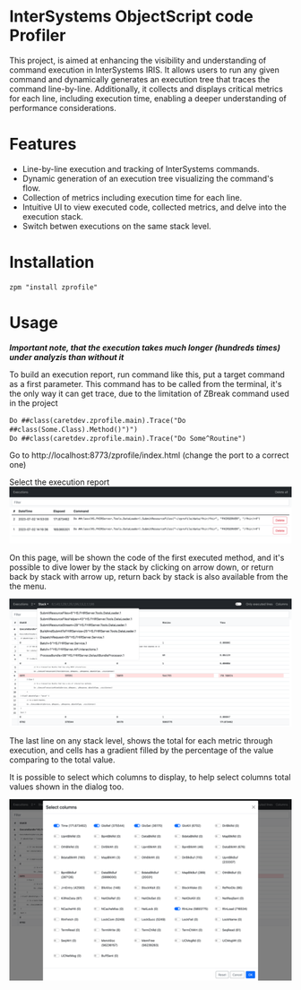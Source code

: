InterSystems ObjectScript code Profiler
==

This project, is aimed at enhancing the visibility and understanding of command execution in InterSystems IRIS. It allows users to run any given command and dynamically generates an execution tree that traces the command line-by-line. Additionally, it collects and displays critical metrics for each line, including execution time, enabling a deeper understanding of performance considerations.

Features
===

- Line-by-line execution and tracking of InterSystems commands.
- Dynamic generation of an execution tree visualizing the command's flow.
- Collection of metrics including execution time for each line.
- Intuitive UI to view executed code, collected metrics, and delve into the execution stack.
- Switch betwen executions on the same stack level.

Installation
===

```objectscript
zpm "install zprofile"
```

Usage
===

***Important note, that the execution takes much longer (hundreds times) under analyzis than without it***

To build an execution report, run command like this, put a target command as a first parameter.
This command has to be called from the terminal, it's the only way it can get trace, due to the limitation of ZBreak command used in the project

```objectscript
Do ##class(caretdev.zprofile.main).Trace("Do ##class(Some.Class).Method()")")
Do ##class(caretdev.zprofile.main).Trace("Do Some^Routine")
```

Go to http://localhost:8773/zprofile/index.html (change the port to a correct one)

Select the execution report
![executions list](https://raw.githubusercontent.com/caretdev/zprofile/main/images/list.png)

On this page, will be shown the code of the first executed method, and it's possible to dive lower by the stack by clicking on arrow down, or return back by stack with arrow up, return back by stack is also available from the the menu.

![code](https://raw.githubusercontent.com/caretdev/zprofile/main/images/main.png)

The last line on any stack level, shows the total for each metric through execution, and cells has a gradient filled by the percentage of the value comparing to the total value.

It is possible to select which columns to display, to help select columns total values shown in the dialog too.

![columns](https://raw.githubusercontent.com/caretdev/zprofile/main/images/columns.png)